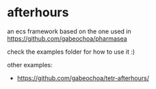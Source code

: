 # afterhours


an ecs framework based on the one used in https://github.com/gabeochoa/pharmasea

check the examples folder for how to use it :) 

other examples:
- https://github.com/gabeochoa/tetr-afterhours/
